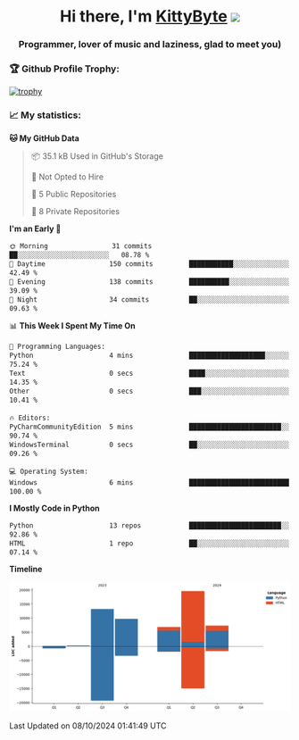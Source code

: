 <h1 align="center">Hi there, I'm <a href="https://github.com/KittyByte" target="_blank">KittyByte</a> 
<img src="https://github.com/blackcater/blackcater/raw/main/images/Hi.gif" height="32"/></h1>
<h3 align="center">Programmer, lover of music and laziness, glad to meet you)</h3>



<h3>🏆 Github Profile Trophy:</h1>

[![trophy](https://github-profile-trophy.vercel.app/?username=KittyByte&theme=gruvbox)](https://github.com/ryo-ma/github-profile-trophy)

<h3>📈 My statistics:</h1>

<!--START_SECTION:waka-->
**🐱 My GitHub Data** 

> 📦 35.1 kB Used in GitHub's Storage 
 > 
> 🚫 Not Opted to Hire
 > 
> 📜 5 Public Repositories 
 > 
> 🔑 8 Private Repositories 
 > 
**I'm an Early 🐤** 

```text
🌞 Morning                31 commits          ██░░░░░░░░░░░░░░░░░░░░░░░   08.78 % 
🌆 Daytime                150 commits         ███████████░░░░░░░░░░░░░░   42.49 % 
🌃 Evening                138 commits         ██████████░░░░░░░░░░░░░░░   39.09 % 
🌙 Night                  34 commits          ██░░░░░░░░░░░░░░░░░░░░░░░   09.63 % 
```


📊 **This Week I Spent My Time On** 

```text
💬 Programming Languages: 
Python                   4 mins              ███████████████████░░░░░░   75.24 % 
Text                     0 secs              ████░░░░░░░░░░░░░░░░░░░░░   14.35 % 
Other                    0 secs              ███░░░░░░░░░░░░░░░░░░░░░░   10.41 % 

🔥 Editors: 
PyCharmCommunityEdition  5 mins              ███████████████████████░░   90.74 % 
WindowsTerminal          0 secs              ██░░░░░░░░░░░░░░░░░░░░░░░   09.26 % 

💻 Operating System: 
Windows                  6 mins              █████████████████████████   100.00 % 
```

**I Mostly Code in Python** 

```text
Python                   13 repos            ███████████████████████░░   92.86 % 
HTML                     1 repo              ██░░░░░░░░░░░░░░░░░░░░░░░   07.14 % 
```



**Timeline**

![Lines of Code chart](https://raw.githubusercontent.com/KittyByte/KittyByte/main/assets/bar_graph.png)


 Last Updated on 08/10/2024 01:41:49 UTC
<!--END_SECTION:waka-->
